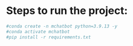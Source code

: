 # Steps to run the project:

```bash
#conda create -n mchatbot python=3.9.13 -y
#conda activate mchatbot
#pip install -r requirements.txt

```

